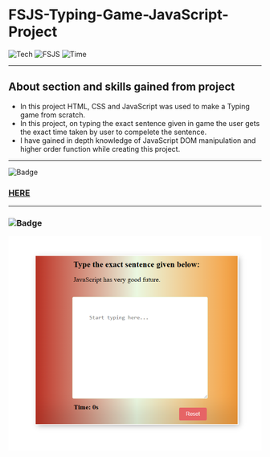 # FSJS-Typing-Game-JavaScript-Project

![Tech](https://img.shields.io/badge/Project-JavaScript-blue)
![FSJS](https://img.shields.io/badge/FSJS%20Bootcamp-Hitesh%20Choudhary-orange)
![Time](https://img.shields.io/badge/TIME%20TAKEN-1%20Hr-red)

***

## About section and skills gained from project
- In this project HTML, CSS and JavaScript was used to make a Typing game from scratch.
- In this project, on typing the exact sentence given in game the user gets the exact time taken by user to compelete the sentence.
- I have gained in depth knowledge of JavaScript DOM manipulation and higher order function while creating this project.

***

![Badge](https://img.shields.io/badge/PROJECT%20LINK-BELOW-lightgrey) 
### [HERE](https://fsjs-typing-game-js-project.netlify.app/)

***

### ![Badge](https://img.shields.io/badge/FINAL-OUTPUT-yellow)

![image](/final%20output.png)